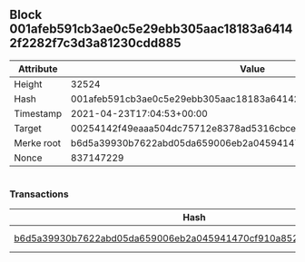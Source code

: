 ## Block 001afeb591cb3ae0c5e29ebb305aac18183a64142f2282f7c3d3a81230cdd885

Attribute | Value
--- | ---
Height | 32524
Hash | 001afeb591cb3ae0c5e29ebb305aac18183a64142f2282f7c3d3a81230cdd885
Timestamp | 2021-04-23T17:04:53+00:00
Target | 00254142f49eaaa504dc75712e8378ad5316cbcead634704b3734b6271167cc4
Merke root | b6d5a39930b7622abd05da659006eb2a045941470cf910a852c4f6c1ec2d1c76
Nonce | 837147229

```

```

### Transactions

Hash | Amount
--- | ---
[b6d5a39930b7622abd05da659006eb2a045941470cf910a852c4f6c1ec2d1c76](b6d5a39930b7622abd05da659006eb2a045941470cf910a852c4f6c1ec2d1c76.md) | 10.00000000 SKEPTI 
